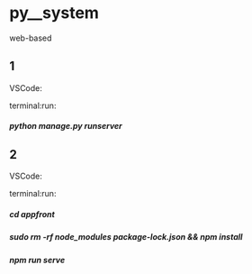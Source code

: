# py__system
web-based



## 1
VSCode:

terminal:run:

##### python manage.py runserver

## 2
VSCode:

terminal:run:

##### cd appfront

##### sudo rm -rf node_modules package-lock.json && npm install

##### npm run serve
